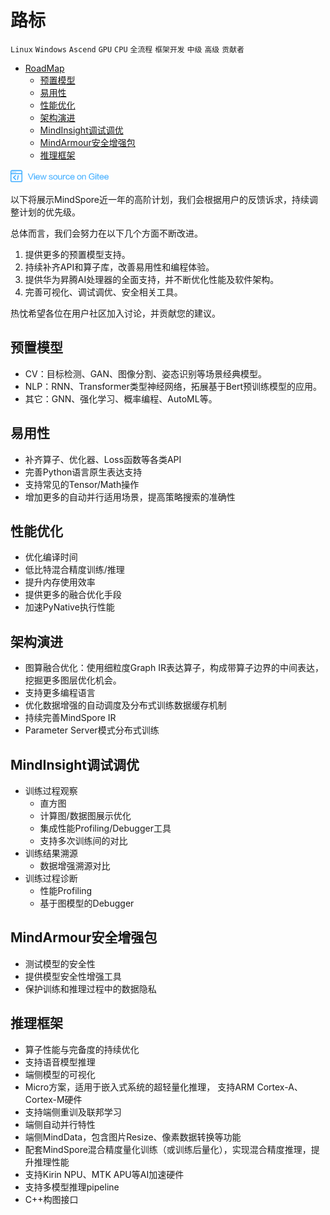 # 路标

`Linux` `Windows` `Ascend` `GPU` `CPU` `全流程` `框架开发` `中级` `高级` `贡献者`

<!-- TOC -->

- [RoadMap](#roadmap)
    - [预置模型](#预置模型)
    - [易用性](#易用性)
    - [性能优化](#性能优化)
    - [架构演进](#架构演进)
    - [MindInsight调试调优](#mindinsight调试调优)
    - [MindArmour安全增强包](#mindarmour安全增强包)
    - [推理框架](#推理框架)

<!-- /TOC -->

<a href="https://gitee.com/mindspore/docs/blob/master/docs/note/source_zh_cn/roadmap.md" target="_blank"><img src="./_static/logo_source.png"></a>

以下将展示MindSpore近一年的高阶计划，我们会根据用户的反馈诉求，持续调整计划的优先级。

总体而言，我们会努力在以下几个方面不断改进。

1. 提供更多的预置模型支持。
2. 持续补齐API和算子库，改善易用性和编程体验。
3. 提供华为昇腾AI处理器的全面支持，并不断优化性能及软件架构。
4. 完善可视化、调试调优、安全相关工具。

热忱希望各位在用户社区加入讨论，并贡献您的建议。

## 预置模型

- CV：目标检测、GAN、图像分割、姿态识别等场景经典模型。
- NLP：RNN、Transformer类型神经网络，拓展基于Bert预训练模型的应用。
- 其它：GNN、强化学习、概率编程、AutoML等。

## 易用性

- 补齐算子、优化器、Loss函数等各类API
- 完善Python语言原生表达支持
- 支持常见的Tensor/Math操作
- 增加更多的自动并行适用场景，提高策略搜索的准确性

## 性能优化

- 优化编译时间
- 低比特混合精度训练/推理
- 提升内存使用效率
- 提供更多的融合优化手段
- 加速PyNative执行性能

## 架构演进

- 图算融合优化：使用细粒度Graph IR表达算子，构成带算子边界的中间表达，挖掘更多图层优化机会。
- 支持更多编程语言
- 优化数据增强的自动调度及分布式训练数据缓存机制
- 持续完善MindSpore IR
- Parameter Server模式分布式训练

## MindInsight调试调优

- 训练过程观察
    - 直方图
    - 计算图/数据图展示优化
    - 集成性能Profiling/Debugger工具
    - 支持多次训练间的对比
- 训练结果溯源
    - 数据增强溯源对比
- 训练过程诊断
    - 性能Profiling
    - 基于图模型的Debugger

## MindArmour安全增强包

- 测试模型的安全性
- 提供模型安全性增强工具
- 保护训练和推理过程中的数据隐私

## 推理框架

- 算子性能与完备度的持续优化
- 支持语音模型推理
- 端侧模型的可视化
- Micro方案，适用于嵌入式系统的超轻量化推理， 支持ARM Cortex-A、Cortex-M硬件
- 支持端侧重训及联邦学习
- 端侧自动并行特性
- 端侧MindData，包含图片Resize、像素数据转换等功能
- 配套MindSpore混合精度量化训练（或训练后量化），实现混合精度推理，提升推理性能
- 支持Kirin NPU、MTK APU等AI加速硬件
- 支持多模型推理pipeline
- C++构图接口
